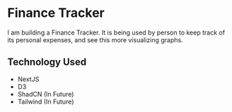# Finance Tracker

I am building a Finance Tracker. It is being used by person to keep track of its personal expenses, and see this more visualizing graphs.

## Technology Used

- NextJS
- D3
- ShadCN (In Future)
- Tailwind (In Future)
